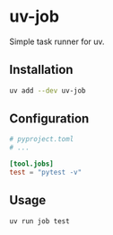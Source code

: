 # uv-job

Simple task runner for uv.

## Installation

```bash
uv add --dev uv-job
```

## Configuration

```toml
# pyproject.toml
# ...

[tool.jobs]
test = "pytest -v"
```

## Usage

```bash
uv run job test
```
